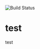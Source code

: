 ![Build Status](https://jenkins.sparkcentral.ninja/buildStatus/icon?job=Unit%20Tests%20for%20Core%20API&build=5)
# test
test
